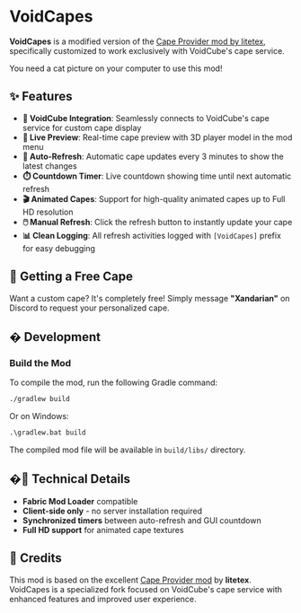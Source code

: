 # VoidCapes

**VoidCapes** is a modified version of the [Cape Provider mod by litetex](https://modrinth.com/mod/cape-provider), specifically customized to work exclusively with VoidCube's cape service.

You need a cat picture on your computer to use this mod!

## ✨ Features

- **🎯 VoidCube Integration**: Seamlessly connects to VoidCube's cape service for custom cape display
- **👀 Live Preview**: Real-time cape preview with 3D player model in the mod menu
- **🔄 Auto-Refresh**: Automatic cape updates every 3 minutes to show the latest changes
- **⏱️ Countdown Timer**: Live countdown showing time until next automatic refresh
- **🎬 Animated Capes**: Support for high-quality animated capes up to Full HD resolution
- **🖱️ Manual Refresh**: Click the refresh button to instantly update your cape
- **📊 Clean Logging**: All refresh activities logged with `[VoidCapes]` prefix for easy debugging

## 🎨 Getting a Free Cape

Want a custom cape? It's completely free! Simply message **"Xandarian"** on Discord to request your personalized cape.

## �️ Development

### Build the Mod

To compile the mod, run the following Gradle command:

```bash
./gradlew build
```

Or on Windows:

```cmd
.\gradlew.bat build
```

The compiled mod file will be available in `build/libs/` directory.

## �🔧 Technical Details

- **Fabric Mod Loader** compatible
- **Client-side only** - no server installation required
- **Synchronized timers** between auto-refresh and GUI countdown
- **Full HD support** for animated cape textures

## 📝 Credits

This mod is based on the excellent [Cape Provider mod](https://modrinth.com/mod/cape-provider) by **litetex**. VoidCapes is a specialized fork focused on VoidCube's cape service with enhanced features and improved user experience.